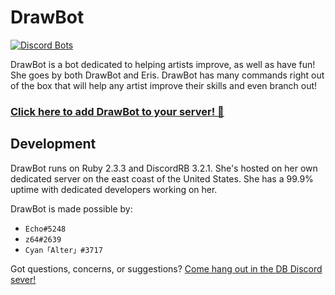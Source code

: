 # DrawBot
<a href="https://discordbots.org/bot/186636165938413569">
  <img src="https://discordbots.org/api/widget/186636165938413569.png" alt="Discord Bots" />
</a>


DrawBot is a bot dedicated to helping artists improve, as well as have fun!
She goes by both DrawBot and Eris. DrawBot has many commands right out of the box that will help any artist improve their skills and even branch out!

### **[Click here to add DrawBot to your server! :art:](https://discordapp.com/oauth2/authorize?client_id=186636037001445377&scope=bot&permissions=201351236)**

## Development

DrawBot runs on Ruby 2.3.3 and DiscordRB 3.2.1.
She's hosted on her own dedicated server on the east coast of the United States. She has a 99.9% uptime with dedicated developers working on her.

DrawBot is made possible by:

- `Echo#5248`
- `z64#2639`
- `Cyan「Alter」#3717`

Got questions, concerns, or suggestions? [Come hang out in the DB Discord sever!](https://discord.gg/u3a2Ck9)



